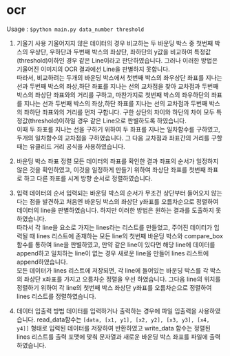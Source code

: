 # ocr
Usage : `$python main.py data_number threshold`

1. 기울기 사용
 기울어지지 않은 데이터의 경우 비교하는 두 바운딩 박스 중 첫번째 박스의 우상단, 우하단과 두번째 박스의 좌상단, 좌하단의 y값을 비교하여 특정값(threshold)이하인 경우 같은 Line이라고 판단하였습니다. 그러나 이러한 방법은 기울어진 이미지의 OCR 결과에선 Line을 판별하지 못합니다.  
 따라서, 비교하려는 두개의 바운딩 박스에서 첫번째 박스의 좌우상단 좌표를 지나는 선과 두번째 박스의 좌상,하단 좌표를 지나는 선의 교차점을 찾아 교차점과 두번째 박스의 좌상단 좌표와의 거리를 구하고, 마찬가지로 첫번째 박스의 좌우하단의 좌표를 지나는 선과 두번째 박스의 좌상,하단 좌표를 지나는 선의 교차점과 두번째 박스의 좌하단 좌표와의 거리를 먼저 구합니다. 구한 상단의 차이와 하단의 차이 모두 특정값(threshold)이하일 경우 같은 Line으로 판별하도록 하였습니다.  
 이때 두 좌표를 지나는 선을 구하기 위하여 두 좌표를 지나는 일차함수를 구하였고, 두개의 일차함수의 교차점을 구하였습니다. 그 다음 교차점과 좌표간의 거리를 구할 때는 유클리드 거리 공식을 사용하였습니다.
 
2. 바운딩 박스 좌표 정렬
 모든 데이터의 좌표를 확인한 결과 좌표의 순서가 일정하지 않은 것을 확인하였고, 이것을 일정하게 만들기 위하여 좌상단 좌표를 첫번째 좌표로 하고 다른 좌표를 시계 방향 순서로 정렬하였습니다.

3. 입력 데이터의 순서
 입력되는 바운딩 박스의 순서가 무조건 상단부터 들어오지 않는다는 점을 발견하고 처음엔 바운딩 박스의 좌상단 y좌표를 오름차순으로 정렬하여 데이터의 line을 판별하였습니다. 하지만 이러한 방법은 원하는 결과를 도출하지 못하였습니다.  
 따라서 각 line을 요소로 가지는 lines라는 리스트를 만들었고, 주어진 데이터가 입력될 때 lines 리스트에 존재하는 모든 line의 첫번째 바운딩 박스와 compare_box 함수를 통하여 line을 판별하였고, 만약 같은 line이 있다면 해당 line에 데이터를 append하고 일치하는 line이 없는 경우 새로운 line을 만들어 lines 리스트에 append하였습니다.  
 모든 데이터가 lines 리스트에 저장되면, 각 line에 들어있는 바운딩 박스를 각 박스의 좌상단 x좌표를 가지고 오름차순 정렬을 우선 하였습니다. 그다음 line의 위치를 정렬하기 위하여 각 line의 첫번째 박스 좌상단 y좌표를 오름차순으로 정렬하여 lines 리스트를 정렬하였습니다.  

4. 데이터 입출력 방법
 데이터를 입력하거나 출력하는 경우에 파일 입출력을 사용하였습니다. read_data함수는 `[data, [x1, y1], [x2, y2], [x3, y3], [x4, y4]]` 형태로 입력된 데이터를 저장하여 반환하였고 write_data 함수는 정렬된 lines 리스트를 출력 포맷에 맞춰 문자열과 새로운 바운딩 박스 좌표를 파일에 출력하였습니다.
